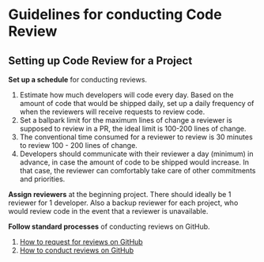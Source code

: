 # Guidelines for conducting Code Review

## Setting up Code Review for a Project

**Set up a schedule** for conducting reviews.

1. Estimate how much developers will code every day. Based on the amount of code that would be shipped daily, set up a daily frequency of when the reviewers will receive requests to review code.
2. Set a ballpark limit for the maximum lines of change a reviewer is supposed to review in a PR, the ideal limit is 100-200 lines of change.
3. The conventional time consumed for a reviewer to review is 30 minutes to review 100 - 200 lines of change.
4. Developers should communicate with their reviewer a day (minimum) in advance, in case the amount of code to be shipped would increase. In that case, the reviewer can comfortably take care of other commitments and priorities.

**Assign reviewers** at the beginning project. There should ideally be 1 reviewer for 1 developer. Also a backup reviewer for each project, who would review code in the event that a reviewer is unavailable.

**Follow standard processes** of conducting reviews on GitHub.

1. [How to request for reviews on GitHub](https://help.github.com/articles/requesting-a-pull-request-review)
2. [How to conduct reviews on GitHub](https://help.github.com/articles/reviewing-proposed-changes-in-a-pull-request/)
